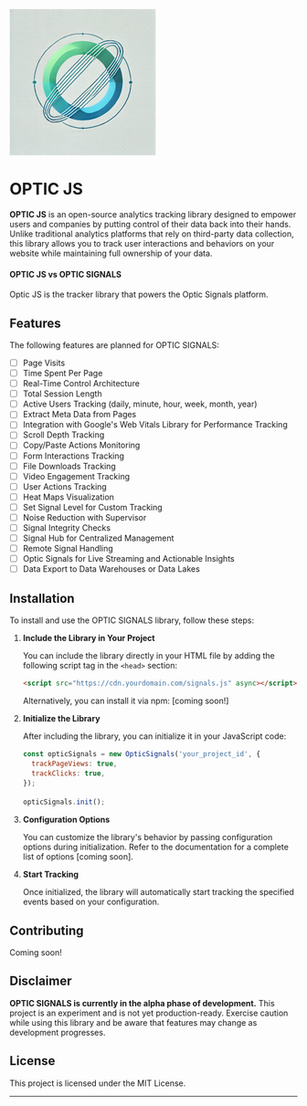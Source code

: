 ![Optic Signals Logo](files/logo-small.png)
# OPTIC JS
 
**OPTIC JS** is an open-source analytics tracking library designed to empower users and companies by putting control of their data back into their hands. Unlike traditional analytics platforms that rely on third-party data collection, this library allows you to track user interactions and behaviors on your website while maintaining full ownership of your data.

#### OPTIC JS vs OPTIC SIGNALS
Optic JS is the tracker library that powers the Optic Signals platform.

## Features
The following features are planned for OPTIC SIGNALS:

- [ ] Page Visits
- [ ] Time Spent Per Page
- [ ] Real-Time Control Architecture
- [ ] Total Session Length
- [ ] Active Users Tracking (daily, minute, hour, week, month, year)
- [ ] Extract Meta Data from Pages
- [ ] Integration with Google's Web Vitals Library for Performance Tracking
- [ ] Scroll Depth Tracking
- [ ] Copy/Paste Actions Monitoring
- [ ] Form Interactions Tracking
- [ ] File Downloads Tracking
- [ ] Video Engagement Tracking
- [ ] User Actions Tracking
- [ ] Heat Maps Visualization
- [ ] Set Signal Level for Custom Tracking
- [ ] Noise Reduction with Supervisor
- [ ] Signal Integrity Checks
- [ ] Signal Hub for Centralized Management
- [ ] Remote Signal Handling
- [ ] Optic Signals for Live Streaming and Actionable Insights
- [ ] Data Export to Data Warehouses or Data Lakes

## Installation

To install and use the OPTIC SIGNALS library, follow these steps:

1. **Include the Library in Your Project**

   You can include the library directly in your HTML file by adding the following script tag in the `<head>` section:

   ```html
   <script src="https://cdn.yourdomain.com/signals.js" async></script>
   ```

   Alternatively, you can install it via npm: [coming soon!]


2. **Initialize the Library**

   After including the library, you can initialize it in your JavaScript code:

   ```javascript
   const opticSignals = new OpticSignals('your_project_id', {
     trackPageViews: true,
     trackClicks: true, 
   });

   opticSignals.init();
   ```

3. **Configuration Options**

   You can customize the library's behavior by passing configuration options during initialization. Refer to the documentation for a complete list of options [coming soon].

4. **Start Tracking**

   Once initialized, the library will automatically start tracking the specified events based on your configuration.

## Contributing
Coming soon!

## Disclaimer

**OPTIC SIGNALS is currently in the alpha phase of development.** This project is an experiment and is not yet production-ready. Exercise caution while using this library and be aware that features may change as development progresses.

## License

This project is licensed under the MIT License.  

---